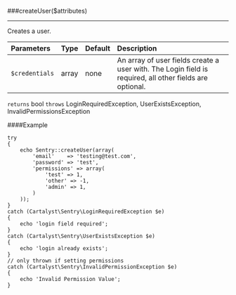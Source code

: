 <a id="createUser"></a>
###createUser($attributes)

----------

Creates a user.

Parameters                   | Type            | Default       | Description
:--------------------------- | :-------------: | :------------ | :--------------
`$credentials`               | array           | none          | An array of user fields create a user with. The Login field is required, all other fields are optional.

`returns` bool
`throws`  LoginRequiredException, UserExistsException, InvalidPermissionsException

####Example

	try
	{
		echo Sentry::createUser(array(
			'email'    => 'testing@test.com',
			'password' => 'test',
			'permissions' => array(
				'test' => 1,
				'other' => -1,
				'admin' => 1,
			)
		));
	}
	catch (Cartalyst\Sentry\LoginRequiredException $e)
	{
		echo 'login field required';
	}
	catch (Cartalyst\Sentry\UserExistsException $e)
	{
		echo 'login already exists';
	}
	// only thrown if setting permissions
	catch (Cartalyst\Sentry\InvalidPermissionException $e)
	{
		echo 'Invalid Permission Value';
	}